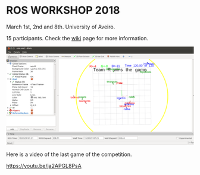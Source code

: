# ROS WORKSHOP 2018

March 1st, 2nd and 8th. University of Aveiro.

15 participants. Check the [wiki](https://github.com/miguelriemoliveira/rws2018_moliveira/wiki) page for more information.

![docs/arena.png](docs/arena.png?raw=true "Game arena")


Here is a video of the last game of the competition.

https://youtu.be/ja2APGL8PsA
